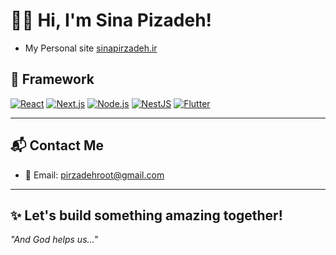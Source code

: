 # 👨‍💻 Hi, I'm Sina Pizadeh!

- My Personal site [sinapirzadeh.ir](https://sinapirzadeh.ir)  

## 🚀 Framework

[![React](https://img.shields.io/badge/React.js-61DAFB?style=for-the-badge&logo=react&logoColor=black)](https://reactjs.org/)
[![Next.js](https://img.shields.io/badge/Next.js-000000?style=for-the-badge&logo=next.js&logoColor=white)](https://nextjs.org/)
[![Node.js](https://img.shields.io/badge/Node.js-339933?style=for-the-badge&logo=node.js&logoColor=white)](https://nodejs.org/)
[![NestJS](https://img.shields.io/badge/NestJS-E0234E?style=for-the-badge&logo=nestjs&logoColor=white)](https://nestjs.com/)
[![Flutter](https://img.shields.io/badge/Flutter-02569B?style=for-the-badge&logo=flutter&logoColor=white)](https://flutter.dev/)

---

## 📬 Contact Me

- 📧 Email: [pirzadehroot@gmail.com](mailto:pirzadehroot@gmail.com)

---

## ✨ Let's build something amazing together!
_"And God helps us..."_
